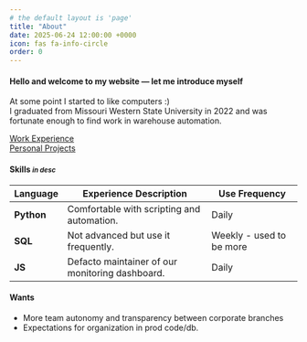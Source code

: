 ```yaml
---
# the default layout is 'page'
title: "About"
date: 2025-06-24 12:00:00 +0000
icon: fas fa-info-circle
order: 0
---
```



#### Hello and welcome to my website — let me introduce myself

At some point I started to like computers :)  
I graduated from Missouri Western State University in 2022 and was fortunate enough to find work in warehouse automation.

[Work Experience](#)  
[Personal Projects](#)

#### **Skills** <small>***in desc***</small>

| Language           | Experience Description                                               | Use Frequency |
|--------------------|----------------------------------------------------------------------|---------------|
| **Python**         | Comfortable with scripting and automation.                           | Daily         |
| **SQL**            | Not advanced but use it frequently.                                  | Weekly - used to be more   |
| **JS**             | Defacto maintainer of our monitoring dashboard.                      | Daily         | 

#### **Wants**
- More team autonomy and transparency between corporate branches
- Expectations for organization in prod code/db.